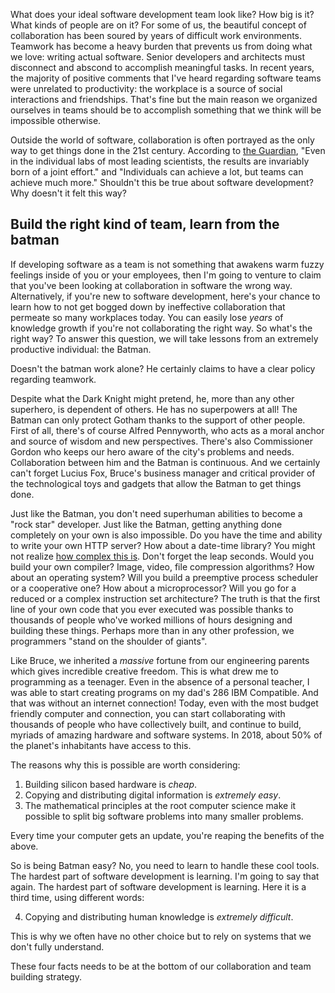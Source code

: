 What does your ideal software development team look like?  How big is it?  What kinds of people are on it?  For some of us, the beautiful concept of collaboration has been soured by years of difficult work environments.  Teamwork has become a heavy burden that prevents us from doing what we love: writing actual software.  Senior developers and architects must disconnect and abscond to accomplish meaningful tasks.   In recent years, the majority of positive comments that I've heard regarding software teams were unrelated to productivity:  the workplace is a source of social interactions and friendships.  That's fine but the main reason we organized ourselves in teams should be to accomplish something that we think will be impossible otherwise.  

Outside the world of software, collaboration is often portrayed as the only way to get things done in the 21st century.  According to [the Guardian](https://www.theguardian.com/commentisfree/2017/sep/30/we-hail-individual-geniuses-success-in-science-collaboration-nobel-prize), "Even in the individual labs of most leading scientists, the results are invariably born of a joint effort."  and "Individuals can achieve a lot, but teams can achieve much more."  Shouldn't this be true about software development?  Why doesn't it felt this way?

## Build the right kind of team, learn from the batman
If developing software as a team is not something that awakens warm fuzzy feelings inside of you or your employees, then I'm going to venture to claim that you've been looking at collaboration in software the wrong way.  Alternatively, if you're new to software development, here's your chance to learn how to not get bogged down by ineffective collaboration that permeate so many workplaces today.  You can easily lose _years_ of knowledge growth if you're not collaborating the right way.  So what's the right way?  To answer this question, we will take lessons from an extremely productive individual: the Batman.

Doesn't the batman work alone?  He certainly claims to have a clear policy regarding teamwork.

Despite what the Dark Knight might pretend, he, more than any other superhero, is dependent of others.  He has no superpowers at all!  The Batman can only protect Gotham thanks to the support of other people.  First of all, there's of course Alfred Pennyworth, who acts as a moral anchor and source of wisdom and new perspectives.  There's also Commissioner Gordon who keeps our hero aware of the city's problems and needs.  Collaboration between him and the Batman is continuous.  And we certainly can't forget Lucius Fox, Bruce's business manager and critical provider of the technological toys and gadgets that allow the Batman to get things done.

Just like the Batman, you don't need superhuman abilities to become a "rock star" developer.  Just like the Batman, getting anything done completely on your own is also impossible.  Do you have the time and ability to write your own HTTP server?  How about a date-time library?  You might not realize [how complex this is](https://www.youtube.com/watch?v=-5wpm-gesOY).  Don't forget the leap seconds.  Would you build your own compiler?  Image, video, file compression algorithms?  How about an operating system?  Will you build a preemptive process scheduler or a cooperative one?  How about a microprocessor?  Will you go for a reduced or a complex instruction set architecture? The truth is that the first line of your own code that you ever executed was possible thanks to thousands of people who've worked millions of hours designing and building these things.  Perhaps more than in any other profession, we programmers "stand on the shoulder of giants".

Like Bruce, we inherited a _massive_ fortune from our engineering parents which gives incredible creative freedom.  This is what drew me to programming as a teenager.  Even in the absence of a personal teacher, I was able to start creating programs on my dad's 286 IBM Compatible.  And that was without an internet connection! Today, even with the most budget friendly computer and connection, you can start collaborating with thousands of people who have collectively built, and continue to build,  myriads of amazing hardware and software systems.  In 2018, about 50% of the planet's inhabitants have access to this.

The reasons why this is possible are worth considering:
1. Building silicon based hardware is _cheap_.
2. Copying and distributing digital information is _extremely easy_.
3. The mathematical principles at the root computer science make it possible to split big software problems into many smaller problems.

Every time your computer gets an update, you're reaping the benefits of the above.  

So is being Batman easy?  No, you need to learn to handle these cool tools.  The hardest part of software development is learning.  I'm going to say that again.  The hardest part of software development is learning.  Here it is a third time, using different words:

4. Copying and distributing human knowledge is _extremely difficult_.

This is why we often have no other choice but to rely on systems that we don't fully understand. 

These four facts needs to be at the bottom of our collaboration and team building strategy.
